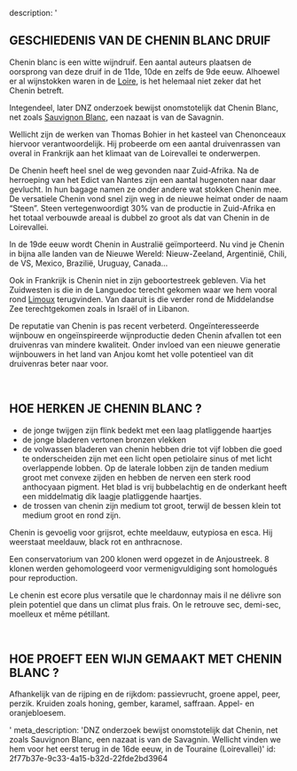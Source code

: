 description: '<h2 class="text-base md:text-lg">GESCHIEDENIS VAN DE CHENIN BLANC DRUIF</h2><p>Chenin blanc is een witte wijndruif. Een aantal auteurs plaatsen de oorsprong van deze druif in de 11de, 10de en zelfs de 9de eeuw. Alhoewel er al wijnstokken waren in de <a href="/nl/region/loire">Loire</a>, is het helemaal niet zeker dat het Chenin betreft.&nbsp;</p><p>Integendeel, later DNZ onderzoek bewijst onomstotelijk dat Chenin Blanc, net zoals <a href="/nl/grape/sauvignon-blanc">Sauvignon Blanc</a>, een nazaat is van de Savagnin.&nbsp;</p><p>Wellicht zijn de werken van Thomas Bohier in het kasteel van Chenonceaux hiervoor verantwoordelijk. Hij probeerde om een aantal druivenrassen van overal in Frankrijk aan het klimaat van de Loirevallei te onderwerpen.</p><p>De Chenin heeft heel snel de weg gevonden naar Zuid-Afrika. Na de herroeping van het Edict van Nantes zijn een aantal hugenoten naar daar gevlucht. In hun bagage namen ze onder andere wat stokken Chenin mee. De versatiele Chenin vond snel zijn weg in de nieuwe heimat onder de naam “Steen”. Steen vertegenwoordigt 30% van de productie in Zuid-Afrika en het totaal verbouwde areaal is dubbel zo groot als dat van Chenin in de Loirevallei.&nbsp;</p><p>In de 19de eeuw wordt Chenin in Australië geïmporteerd. Nu vind je Chenin in bijna alle landen van de Nieuwe Wereld: Nieuw-Zeeland, Argentinië, Chili, de VS, Mexico, Brazilië, Uruguay, Canada…</p><p>Ook in Frankrijk is Chenin niet in zijn geboortestreek gebleven. Via het Zuidwesten is die in de Languedoc terecht gekomen waar we hem vooral rond <a href="/nl/region/limoux">Limoux</a> terugvinden. Van daaruit is die verder rond de Middelandse Zee terechtgekomen zoals in Israël of in Libanon.</p><p>De reputatie van Chenin is pas recent verbeterd. Ongeïnteresseerde wijnbouw en ongeïnspireerde wijnproductie deden Chenin afvallen tot een druivenras van mindere kwaliteit. Onder invloed van een nieuwe generatie wijnbouwers in het land van Anjou komt het volle potentieel van dit druivenras beter naar voor.</p><p><br></p><h2 class="text-base md:text-lg">HOE HERKEN JE CHENIN BLANC ?</h2><ul><li>de jonge twijgen zijn flink bedekt met een laag platliggende haartjes<br></li><li>de jonge bladeren vertonen bronzen vlekken<br></li><li>de volwassen bladeren van chenin hebben drie tot vijf lobben die goed te onderscheiden zijn met een licht open petiolaire sinus of met licht overlappende lobben. Op de laterale lobben zijn de tanden medium groot met convexe zijden en hebben de nerven een sterk rood anthocyaan pigment. Het blad is vrij bubbelachtig en de onderkant heeft een middelmatig dik laagje platliggende haartjes.<br></li><li>de trossen van chenin zijn medium tot groot, terwijl de bessen klein tot medium groot en rond zijn.<br></li></ul><p>Chenin is gevoelig voor grijsrot, echte meeldauw, eutypiosa en esca. Hij weerstaat meeldauw, black rot en anthracnose.</p><p>Een conservatorium van 200 klonen werd opgezet in de Anjoustreek. 8 klonen werden gehomologeerd voor vermenigvuldiging sont homologués pour reproduction.</p><p>Le chenin est ecore plus versatile que le chardonnay mais il ne délivre son plein potentiel que dans un climat plus frais. On le retrouve sec, demi-sec, moelleux et même pétillant.</p><p><br></p><h2 class="text-base md:text-lg">HOE PROEFT EEN WIJN GEMAAKT MET CHENIN BLANC ?</h2><p>Afhankelijk van de rijping en de rijkdom: passievrucht, groene appel, peer, perzik. Kruiden zoals honing, gember, karamel, saffraan. Appel- en oranjebloesem.</p>'
meta_description: 'DNZ onderzoek bewijst onomstotelijk dat Chenin, net zoals Sauvignon Blanc, een nazaat is van de Savagnin. Wellicht vinden we hem voor het eerst terug in de 16de eeuw, in de Touraine (Loirevallei)'
id: 2f77b37e-9c33-4a15-b32d-22fde2bd3964
